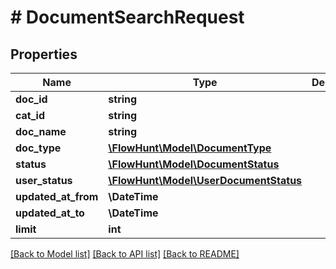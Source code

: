 # # DocumentSearchRequest

## Properties

Name | Type | Description | Notes
------------ | ------------- | ------------- | -------------
**doc_id** | **string** |  | [optional]
**cat_id** | **string** |  | [optional]
**doc_name** | **string** |  | [optional]
**doc_type** | [**\FlowHunt\Model\DocumentType**](DocumentType.md) |  | [optional]
**status** | [**\FlowHunt\Model\DocumentStatus**](DocumentStatus.md) |  | [optional]
**user_status** | [**\FlowHunt\Model\UserDocumentStatus**](UserDocumentStatus.md) |  | [optional]
**updated_at_from** | **\DateTime** |  | [optional]
**updated_at_to** | **\DateTime** |  | [optional]
**limit** | **int** |  | [optional]

[[Back to Model list]](../../README.md#models) [[Back to API list]](../../README.md#endpoints) [[Back to README]](../../README.md)
